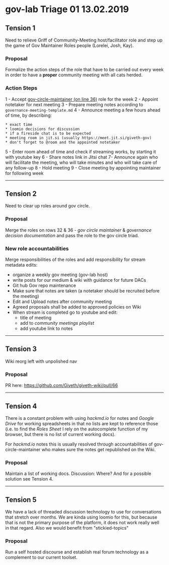 # gov-lab Triage 01 13.02.2019

## Tension 1

Need to relieve Griff of Community-Meeting host/facilitator role and step up the game of Gov Maintainer Roles people (Lorelei, Josh, Kay).

### Proposal
Formalize the action steps of the role that have to be carried out every week in order to have a **proper** community meeting with all cats herded.

### Action Steps
1 - Accept [gov-circle-maintainer (on line 36)](https://docs.google.com/spreadsheets/d/10yFmRviEoeUCg8GfWizHBtkFqU9kgm_OhmIj9Lt-ONU/edit#gid=2099154701) role for the week
2 - Appoint notetaker for next meeting
3 - Prepare meeting notes according to `governance-meeting-template.md`
4 - Announce meeting a few hours ahead of time, by describing:

    * exact time
    * loomio decisions for discussion
    * if a fireside chat is to be expected
    * meeting room in jit.si (usually https://meet.jit.si/giveth-gov)
    * don't forget to @room and the appointed notetaker
5 - Enter room ahead of time and check if streaming works, by starting it with youtube key
6 - Share notes link in Jitsi chat
7- Announce again who will facilitate the meeting, who will take minutes and who will take care of any follow-up
8 - Hold meeting
9 - Close meeting by appointing maintainer for following week

---
## Tension 2

Need to clear up roles around gov circle.

### Proposal
Merge the roles on rows 32 & 36 - *gov circle maintainer* & *governance decision documentation* and pass the role to the gov circle triad.

### New role accountabilities
Merge responsibilities of the roles and add responsibility for stream metadata edits:

- organize a weekly gov meeting (gov-lab host)
- write posts for our medium & wiki with guidance for future DACs
- Git hub Gov repo maintenance
- Make sure that notes are taken (a notetaker should be recruited before the meeting)
- Edit and Upload notes after community meeting
- Agreed proposals shall be added to approved policies on Wiki
- When stream is completed go to youtube and edit:
    * title of meeting
    * add to *community meetings playlist*
    * add youtube link to notes

---
## Tension 3

Wiki reorg left with unpolished nav

### Proposal
PR here: https://github.com/Giveth/giveth-wiki/pull/66

---

## Tension 4
There is a constant problem with using *hackmd.io* for notes and *Google Drive* for working spreadsheets in that no lists are kept to reference those (i.e. to find the *Roles Sheet* I rely on the autocomplete function of my browser, but there is no list of current working docs).

For *hackmd.io* notes this is usually resolved through accountabilities of gov-circle-maintainer who makes sure the notes get republished on the Wiki.

### Proposal
Maintain a list of working docs. Discussion: Where? And for a possible solution see Tension 4.

---

## Tension 5
We have a lack of threaded discussion technology to use for conversations that stretch over months. We are kinda using loomio for this, but because that is not the primary purpose of the platform, it does not work really well in that regard. Also we would benefit from "stickied-topics"

### Proposal
Run a self hosted discourse and establish real forum technology as a complement to our current toolset.
